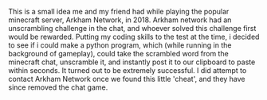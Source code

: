 This is a small idea me and my friend had while playing the popular minecraft server, Arkham Network, in 2018.
Arkham network had an unscrambling challenge in the chat, and whoever solved this challenge first would be rewarded. Putting my coding skills to the test at the time, i decided
to see if i could make a python program, which (while running in the background of gameplay), could take the scrambled word from the minecraft chat, unscramble it, 
and instantly post it to our clipboard to paste within seconds. 
It turned out to be extremely successful. 
I did attempt to contact Arkham Network once we found this little 'cheat', and they have since removed the chat game.

